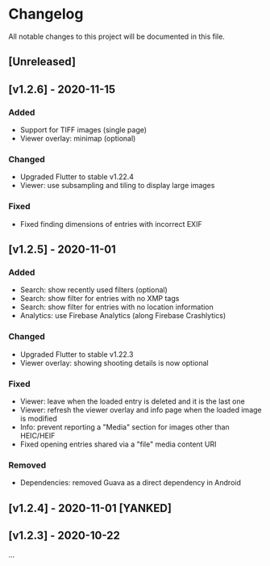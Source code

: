 # Changelog
All notable changes to this project will be documented in this file.

## [Unreleased]

## [v1.2.6] - 2020-11-15
### Added
- Support for TIFF images (single page)
- Viewer overlay: minimap (optional)

### Changed
- Upgraded Flutter to stable v1.22.4
- Viewer: use subsampling and tiling to display large images

### Fixed
- Fixed finding dimensions of entries with incorrect EXIF

## [v1.2.5] - 2020-11-01
### Added
- Search: show recently used filters (optional)
- Search: show filter for entries with no XMP tags
- Search: show filter for entries with no location information
- Analytics: use Firebase Analytics (along Firebase Crashlytics)

### Changed
- Upgraded Flutter to stable v1.22.3
- Viewer overlay: showing shooting details is now optional

### Fixed
- Viewer: leave when the loaded entry is deleted and it is the last one
- Viewer: refresh the viewer overlay and info page when the loaded image is modified
- Info: prevent reporting a "Media" section for images other than HEIC/HEIF
- Fixed opening entries shared via a "file" media content URI

### Removed
- Dependencies: removed Guava as a direct dependency in Android

## [v1.2.4] - 2020-11-01 [YANKED]

## [v1.2.3] - 2020-10-22
...